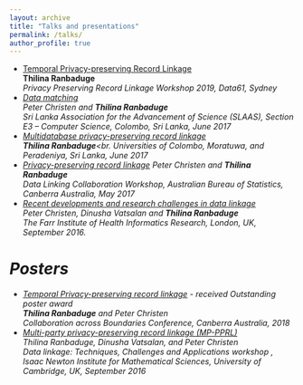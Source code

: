 ```yaml
---
layout: archive
title: "Talks and presentations"
permalink: /talks/
author_profile: true
---
```


* [Temporal Privacy-preserving Record Linkage](https://youtu.be/0TLgTmH_0cQ)<br>
  <b>Thilina Ranbaduge</b><br>
  <i>Privacy Preserving Record Linkage Workshop 2019, Data61, Sydney
* [Data matching]()<br>
  Peter Christen and <b>Thilina Ranbaduge</b><br> 
  <i>Sri Lanka Association for the Advancement of Science (SLAAS)</i>, Section E3 – Computer Science, Colombo, Sri Lanka, June 2017
* [Multidatabase privacy-preserving record linkage]()<br>
  <b>Thilina Ranbaduge</b><br.
  <i>Universities of Colombo, Moratuwa, and Peradeniya</i>, Sri Lanka, June 2017
* [Privacy-preserving record linkage]()
  Peter Christen and <b>Thilina Ranbaduge</b><br>
  <i>Data Linking Collaboration Workshop</i>, Australian Bureau of Statistics, Canberra Australia, May 2017
* [Recent developments and research challenges in data linkage]()<br>
  Peter Christen, Dinusha Vatsalan and <b>Thilina Ranbaduge</b><br>
  <i>The Farr Institute of Health Informatics Research</i>, London, UK, September 2016. 

# Posters
* [Temporal Privacy-preserving record linkage]() - received Outstanding poster award<br>
  <b>Thilina Ranbaduge</b> and Peter Christen<br>
  <i>Collaboration across Boundaries Conference</i>, Canberra Australia, 2018
* [Multi-party privacy-preserving record linkage (MP-PPRL)]()<br>
  Thilina Ranbaduge, Dinusha Vatsalan, and Peter Christen<br>
  <i>Data linkage: Techniques, Challenges and Applications workshop </i>, Isaac Newton Institute for Mathematical Sciences,   University of Cambridge, UK, September 2016
